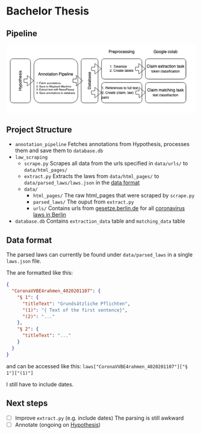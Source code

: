 # Bachelor Thesis

## Pipeline

![full pipeline](assets/pipeline.png)

## Project Structure
- `annotation_pipeline` Fetches annotations from Hypothesis, processes them and save them to `database.db`
- `law_scraping`
  - `scrape.py` Scrapes all data from the urls specified in `data/urls/`  to `data/html_pages/`
  - `extract.py` Extracts the laws from `data/html_pages/` to `data/parsed_laws/laws.json` in the [data format](#Format)
  - `data/`
      - `html_pages/` The raw html_pages that were scraped by `scrape.py`
      - `parsed_laws/` The ouput from `extract.py`
      - `urls/` Contains urls from [gesetze.berlin.de](gesetze.berlin.de) for all [coronavirus laws in Berlin](https://de.wikipedia.org/wiki/SARS-CoV-2-Verordnungen_in_Berlin)
- `database.db` Contains `extraction_data` table and `matching_data` table
    
    
## Data format

The parsed laws can currently be found under `data/parsed_laws` in a single `laws.json` file.

The are formatted like this:
```json
{
  "CoronaVVBE4rahmen_4020201107": {
    "§ 1": {
      "titleText": "Grundsätzliche Pflichten",
      "(1)": "{ Text of the first sentence}",
      "(2)": "..."
    },
    "§ 2": {
      "titleText": "..."
    }
  }
}
```
and can be accessed like this: `laws["CoronaVVBE4rahmen_4020201107"]["§ 1"]["(1)"]`

I still have to include dates.
## Next steps
- [ ] Improve `extract.py` (e.g. include dates) The parsing is still awkward
- [ ] Annotate (ongoing on [Hypothesis](https://hypothes.is/users/niklas_thesis))
